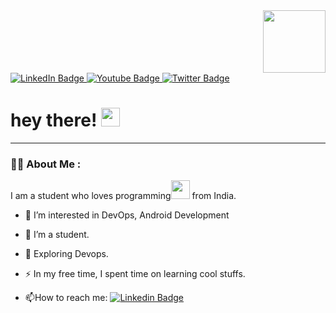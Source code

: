 
<div id="header" align="right">
  <img src="https://media.giphy.com/media/2IudUHdI075HL02Pkk/giphy.gif" width="100"/>
</div>
<div id="badges">
  <a href="https://www.linkedin.com/in/iemafzalhassan/">
    <img src="https://img.shields.io/badge/LinkedIn-blue?style=for-the-badge&logo=linkedin&logoColor=white" alt="LinkedIn Badge"/>
  </a>
  <a href="https://www.youtube.com/@iemafzalhassan">
    <img src="https://img.shields.io/badge/YouTube-red?style=for-the-badge&logo=youtube&logoColor=white" alt="Youtube Badge"/>
  </a>
  <a href="https://twitter.com/iemafzalhassan">
    <img src="https://img.shields.io/badge/Twitter-blue?style=for-the-badge&logo=twitter&logoColor=white" alt="Twitter Badge"/>
  </a>
</div>
<img src="https://komarev.com/ghpvc/?username=iemafzalhassan&style=flat-square&color=blue" alt=""/>
</div>
  <h1>
    hey there!
    <img src="https://media.giphy.com/media/hvRJCLFzcasrR4ia7z/giphy.gif" width="30px"/>
  </h1>

---

### 👨‍💻 About Me :
I am a student who loves programming<img src="https://media.giphy.com/media/WUlplcMpOCEmTGBtBW/giphy.gif" width="30"> from India.
- 👀 I’m interested in DevOps, Android Development

- :telescope: I’m a student.

- :seedling: Exploring Devops.

- :zap: In my free time, I spent time on learning cool stuffs.

- :mailbox:How to reach me: [![Linkedin Badge](https://img.shields.io/badge/-LinkedIn-blue?style=flat&logo=Linkedin&logoColor=white)](https://www.linkedin.com/in/iemafzalhassan/)

